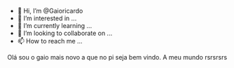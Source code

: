 - 👋 Hi, I’m @Gaioricardo
- 👀 I’m interested in ...
- 🌱 I’m currently learning ...
- 💞️ I’m looking to collaborate on ...
- 📫 How to reach me ...

<!---
Gaioricardo/Gaioricardo is a ✨ special ✨ repository because its `README.md` (this file) appears on your GitHub profile.
You can click the Preview link to take a look at your changes.
--->
Olá sou o gaio mais novo a que no pi seja bem vindo. 
A meu mundo rsrsrsrs
